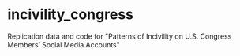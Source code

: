 # incivility_congress
Replication data and code for "Patterns of Incivility on U.S. Congress Members’ Social Media Accounts"
